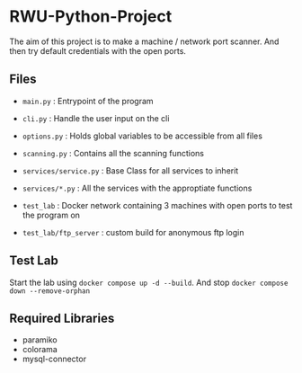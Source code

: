 # RWU-Python-Project

The aim of this project is to make a machine / network port scanner. And then try default credentials with the open ports.

## Files

- `main.py` : Entrypoint of the program
- `cli.py` : Handle the user input on the cli
- `options.py` : Holds global variables to be accessible from all files
- `scanning.py` : Contains all the scanning functions
- `services/service.py` : Base Class for all services to inherit
- `services/*.py` : All the services with the approptiate functions

- `test_lab` : Docker network containing 3 machines with open ports to test the program on
- `test_lab/ftp_server` : custom build for anonymous ftp login

## Test Lab

Start the lab using `docker compose up -d --build`. And stop `docker compose down --remove-orphan`

## Required Libraries

 - paramiko
 - colorama
 - mysql-connector
